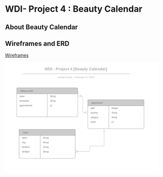 # WDI- Project 4 : Beauty Calendar
## About Beauty Calendar

## Wireframes and ERD
[Wireframes](https://xd.adobe.com/spec/80bd54ea-1f8f-4c78-44b7-cb70ff0363e4-f68c/)


![ERD](/images/ERD4.png)